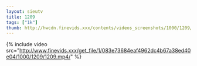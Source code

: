 ```yaml
--- 
layout: sieutv
title: 1209
tags: ["1k"]
thumb: http://hwcdn.finevids.xxx/contents/videos_screenshots/1000/1209/preview.mp4.jpg
---
```

{% include video src="http://www.finevids.xxx/get_file/1/083e73684eaf4962dc4b67a38ed40e04/1000/1209/1209.mp4/" %} 
